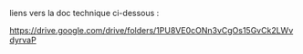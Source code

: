 liens vers la doc technique ci-dessous :

https://drive.google.com/drive/folders/1PU8VE0cONn3vCgOs15GvCk2LWvdyrvaP
